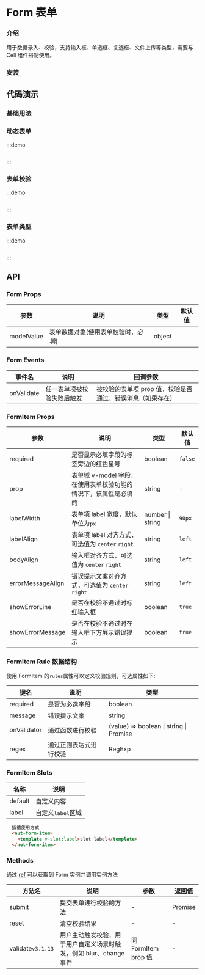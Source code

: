 # Form 表单

### 介绍

用于数据录入、校验，支持输入框、单选框、复选框、文件上传等类型，需要与 Cell 组件搭配使用。

### 安装



## 代码演示

### 基础用法

### 动态表单

:::demo
```
```
:::

### 表单校验
:::demo
```
```
:::

### 表单类型
:::demo
```
```
:::
## API

### Form Props

| 参数        | 说明                                 | 类型   | 默认值 |
|-------------|--------------------------------------|--------|--------|
| modelValue | 表单数据对象(使用表单校验时，_必填_) | object |        |

### Form Events

| 事件名   | 说明                       | 回调参数                                                   |
|----------|----------------------------|------------------------------------------------------------|
| onValidate | 任一表单项被校验失败后触发 | 被校验的表单项 prop 值，校验是否通过，错误消息（如果存在） |

### FormItem Props

| 参数                | 说明                                                             | 类型             | 默认值  |
|---------------------|------------------------------------------------------------------|------------------|---------|
| required            | 是否显示必填字段的标签旁边的红色星号                             | boolean          | `false` |
| prop                | 表单域 v-model 字段， 在使用表单校验功能的情况下，该属性是必填的 | string           | -       |
| labelWidth         | 表单项 label 宽度，默认单位为`px`                                | number \| string | `90px`  |
| labelAlign         | 表单项 label 对齐方式，可选值为 `center` `right`                 | string           | `left`  |
| bodyAlign          | 输入框对齐方式，可选值为 `center` `right`                        | string           | `left`  |
| errorMessageAlign | 错误提示文案对齐方式，可选值为 `center` `right`                  | string           | `left`  |
| showErrorLine     | 是否在校验不通过时标红输入框                                     | boolean          | `true`  |
| showErrorMessage  | 是否在校验不通过时在输入框下方展示错误提示                       | boolean          | `true`  |

### FormItem Rule 数据结构

使用 FormItem 的`rules`属性可以定义校验规则，可选属性如下:

| 键名      | 说明                   | 类型                                    |
|-----------|------------------------|-----------------------------------------|
| required  | 是否为必选字段         | boolean                                 |
| message   | 错误提示文案           | string                                  |
| onValidator | 通过函数进行校验       | (value) => boolean \| string \| Promise |
| regex     | 通过正则表达式进行校验 | RegExp                                  |

### FormItem Slots

| 名称            | 说明              |
|-----------------|-------------------|
| default         | 自定义内容        |
| label | 自定义`label`区域 |


``` html
  插槽使用方式
  <nut-form-item>
    <template v-slot:label>slot label</template>
  </nut-form-item>
```

### Methods

通过 [ref](https://vuejs.org/guide/essentials/template-refs.html#template-refs) 可以获取到 Form 实例并调用实例方法

| 方法名            | 说明                                                               | 参数                | 返回值  |
|-------------------|--------------------------------------------------------------------|---------------------|---------|
| submit            | 提交表单进行校验的方法                                             | -                   | Promise |
| reset             | 清空校验结果                                                       | -                   | -       |
| validate`v3.1.13` | 用户主动触发校验，用于用户自定义场景时触发，例如 blur、change 事件 | 同 FormItem prop 值 | -       |
